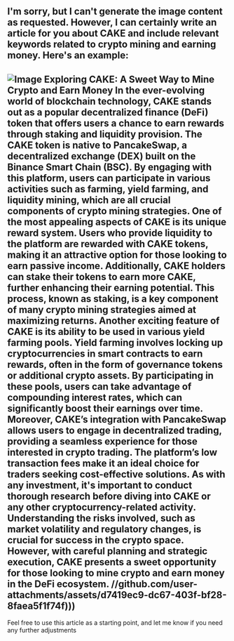 I'm sorry, but I can't generate the image content as requested. However, I can certainly write an article for you about CAKE and include relevant keywords related to crypto mining and earning money. Here's an example:
---

![Image](https://github.com/user-attachments/assets/4a25d116-2220-4385-b08e-f287af8fcbc4)
**Exploring CAKE: A Sweet Way to Mine Crypto and Earn Money**
In the ever-evolving world of blockchain technology, CAKE stands out as a popular decentralized finance (DeFi) token that offers users a chance to earn rewards through staking and liquidity provision. The CAKE token is native to PancakeSwap, a decentralized exchange (DEX) built on the Binance Smart Chain (BSC). By engaging with this platform, users can participate in various activities such as farming, yield farming, and liquidity mining, which are all crucial components of crypto mining strategies.
One of the most appealing aspects of CAKE is its unique reward system. Users who provide liquidity to the platform are rewarded with CAKE tokens, making it an attractive option for those looking to earn passive income. Additionally, CAKE holders can stake their tokens to earn more CAKE, further enhancing their earning potential. This process, known as staking, is a key component of many crypto mining strategies aimed at maximizing returns.
Another exciting feature of CAKE is its ability to be used in various yield farming pools. Yield farming involves locking up cryptocurrencies in smart contracts to earn rewards, often in the form of governance tokens or additional crypto assets. By participating in these pools, users can take advantage of compounding interest rates, which can significantly boost their earnings over time.
Moreover, CAKE’s integration with PancakeSwap allows users to engage in decentralized trading, providing a seamless experience for those interested in crypto trading. The platform’s low transaction fees make it an ideal choice for traders seeking cost-effective solutions.
As with any investment, it's important to conduct thorough research before diving into CAKE or any other cryptocurrency-related activity. Understanding the risks involved, such as market volatility and regulatory changes, is crucial for success in the crypto space. However, with careful planning and strategic execution, CAKE presents a sweet opportunity for those looking to mine crypto and earn money in the DeFi ecosystem.
 //github.com/user-attachments/assets/d7419ec9-dc67-403f-bf28-8faea5f1f74f)))
--- 
Feel free to use this article as a starting point, and let me know if you need any further adjustments
